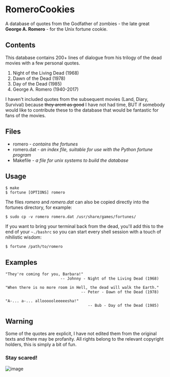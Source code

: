 # RomeroCookies
A database of quotes from the Godfather of zombies - the late great 
**George A. Romero** - for the Unix fortune cookie.

## Contents

This database contains 200+ lines of dialogue from his trilogy of 
the dead movies with a few personal quotes.

1. Night of the Living Dead (1968)
2. Dawn of the Dead (1978)
3. Day of the Dead (1985)
4. George A. Romero (1940-2017)
 
I haven't included quotes from the subsequent movies (Land, Diary, Survival)
because ~~they arent as good~~ I have not had time, BUT if somebody would 
like to contribute these to the database that would be fantastic for fans of 
the movies.

## Files

- romero - *contains the fortunes*
- romero.dat - *an index file, suitable for use with the Python fortune program*
- Makefile - *a file for unix systems to build the database*

## Usage
```
$ make
$ fortune [OPTIONS] romero
```
The files *romero* and *romero.dat* can also be copied directly into
the fortunes directory, for example:
```
$ sudo cp -v romero romero.dat /usr/share/games/fortunes/
```

If you want to bring your terminal back from the dead, you'll add this 
to the end of your `~./bashrc` so you can start every shell session with a
touch of nihilistic wisdom:
```
$ fortune /path/to/romero
```

## Examples
```
"They're coming for you, Barbara!"
                        -- Johnny - Night of the Living Dead (1968)
                        
"When there is no more room in Hell, the dead will walk the Earth."
                                 -- Peter - Dawn of the Dead (1978)

"A-... a-... alloooooleeeeesha!"
                                    -- Bub - Day of the Dead (1985)                                                       
```

## Warning

Some of the quotes are explicit, I have not edited them from the 
original texts and there may be profanity. All rights belong to 
the relevant copyright holders, this is simply a bit of fun.


### Stay scared!
![image](https://user-images.githubusercontent.com/38471159/166073088-7f5b365a-54c8-46b7-92cd-afbf599043b2.png)
